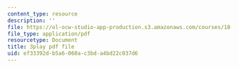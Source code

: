 ```yaml
---
content_type: resource
description: ''
file: https://ol-ocw-studio-app-production.s3.amazonaws.com/courses/18-03sc-differential-equations-fall-2011/ef33392db5a6060ac3bda4bd22c037d6_eyNm7XGJr4s.pdf
file_type: application/pdf
resourcetype: Document
title: 3play pdf file
uid: ef33392d-b5a6-060a-c3bd-a4bd22c037d6
---
```

